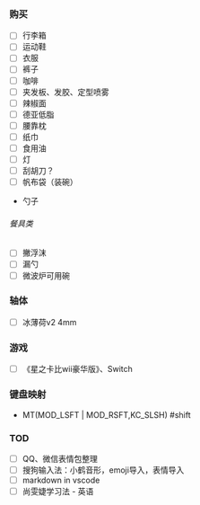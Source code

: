 ### 购买
- [ ] 行李箱
- [ ] 运动鞋
- [ ] 衣服
- [ ] 裤子
- [ ] 咖啡
- [ ] 夹发板、发胶、定型喷雾
- [ ] 辣椒面
- [ ] 德亚低脂
- [ ] 腰靠枕
- [ ] 纸巾
- [ ] 食用油
- [ ] 灯
- [ ] 刮胡刀？
- [ ] 帆布袋（装碗）
- 勺子

###### 餐具类
- [ ] 撇浮沫
- [ ] 漏勺
- [ ] 微波炉可用碗
### 轴体
- [ ] 冰薄荷v2 4mm
### 游戏
- [ ] 《星之卡比wii豪华版》、Switch
### 键盘映射
- MT(MOD_LSFT | MOD_RSFT,KC_SLSH)  #shift
### TOD
- [ ] QQ、微信表情包整理
- [ ] 搜狗输入法：小鹤音形，emoji导入，表情导入
- [ ] markdown in vscode
- [ ] 尚雯婕学习法 - 英语
